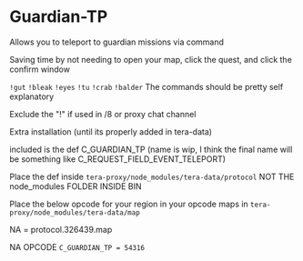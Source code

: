 # Guardian-TP


Allows you to teleport to guardian missions via command

Saving time by not needing to open your map, click the quest, and click the confirm window

`!gut`
`!bleak`
`!eyes`
`!tu`
`!crab`
`!balder`
The commands should be pretty self explanatory

Exclude the "!" if used in /8 or proxy chat channel

Extra installation (until its properly added in tera-data)

included is the def C_GUARDIAN_TP (name is wip, I think the final name will be something like C_REQUEST_FIELD_EVENT_TELEPORT)

Place the def inside `tera-proxy/node_modules/tera-data/protocol` NOT THE node_modules FOLDER INSIDE BIN

Place the below opcode for your region in your opcode maps in `tera-proxy/node_modules/tera-data/map` 

NA = protocol.326439.map

NA OPCODE
`C_GUARDIAN_TP = 54316`
